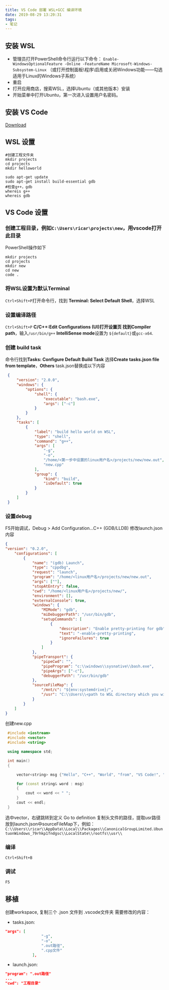 ```yaml
---
title: VS Code 部署 WSL+GCC 编译环境
date: 2019-08-29 13:20:31
tags:
- 笔记
---
```


## 安装 WSL
- 管理员打开PowerShell命令行运行以下命令：
`Enable-WindowsOptionalFeature -Online -FeatureName Microsoft-Windows-Subsystem-Linux`
（或打开控制面板\程序\启用或关闭Windows功能——勾选适用于Linux的Windows子系统）
- 重启
- 打开应用商店，搜索WSL，选择Ubuntu（或其他版本）安装
- 开始菜单中打开Ubuntu，第一次进入设置用户名密码。

## 安装 VS Code
[Download](https://code.visualstudio.com/Download)

## WSL 设置
```shell
#创建工程文件夹
mkdir projects
cd projects
mkdir helloworld

sudo apt-get update
sudo apt-get install build-essential gdb
#检查g++，gdb
whereis g++
whereis gdb 
```

## VS Code 设置
### 创建工程目录，例如`C:\Users\ricar\projects\new`，用vscode打开此目录
PowerShell操作如下
```shell
mkdir projects
cd projects
mkdir new
cd new
code .
```
### 将WSL设置为默认Terminal
`Ctrl+Shift+P`打开命令行，找到 **Terminal: Select Default Shell**，选择WSL

### 设置编译路径
`Ctrl+Shift+P` **C/C++:Edit Configurations (UI)**打开设置页
找到**Compiler path**，输入`/usr/bin/g++`
**IntelliSense mode**设置为 `${default}`或`gcc-x64`.

### 创建 build task
命令行找到**Tasks: Configure Default Build Task**
选择**Create tasks.json file from template**，**Others**
task.json替换成以下内容
```json
 {
     "version": "2.0.0",
     "windows": {
         "options": {
             "shell": {
                 "executable": "bash.exe",
                 "args": ["-c"]
             }
         }
     },
     "tasks": [
         {
             "label": "build hello world on WSL",
             "type": "shell",
             "command": "g++",
             "args": [
                 "-g",
                 "-o",
                 "/home/<第一步中设置的linux用户名>/projects/new/new.out",
                 "new.cpp"
             ],
             "group": {
                 "kind": "build",
                 "isDefault": true
             }
         }
     ]
 }
```

### 设置debug
F5开始调试，Debug > Add Configuration...C++ (GDB/LLDB)
修改launch.json内容
```json
{
"version": "0.2.0",
    "configurations": [
        {
            "name": "(gdb) Launch",
            "type": "cppdbg",
            "request": "launch",
            "program": "/home/<linux用户名>/projects/new/new.out",
            "args": [""],
            "stopAtEntry": false,
            "cwd": "/home/<linux用户名>/projects/new/",
            "environment": [],
            "externalConsole": true,
            "windows": {
                "MIMode": "gdb",
                "miDebuggerPath": "/usr/bin/gdb",
                "setupCommands": [
                    {
                        "description": "Enable pretty-printing for gdb",
                        "text": "-enable-pretty-printing",
                        "ignoreFailures": true
                    }
                ]
            },
            "pipeTransport": {
                "pipeCwd": "",
                "pipeProgram": "c:\\windows\\sysnative\\bash.exe",
                "pipeArgs": ["-c"],
                "debuggerPath": "/usr/bin/gdb"
            },
            "sourceFileMap": {
                "/mnt/c": "${env:systemdrive}/",
                "/usr": "C:\\Users\\<path to WSL directory which you will place here later>"
            }
        }
    ]
}
```

创建new.cpp
```c++
 #include <iostream>
 #include <vector>
 #include <string>

 using namespace std;

 int main()
 {

     vector<string> msg {"Hello", "C++", "World", "from", "VS Code!", "and the C++ extension!"};

     for (const string& word : msg)
     {
         cout << word << " ";
     }
     cout << endl;
 }
```
选中vector，右键跳转到定义 Go to definition
复制头文件的路径，提取usr路径放到launch.json中sourceFileMap下，例如：
`C:\\Users\\ricar\\AppData\\Local\\Packages\\CanonicalGroupLimited.UbuntuonWindows_79rhkp1fndgsc\\LocalState\\rootfs\\usr\\`

### 编译
`Ctrl+Shift+B`

### 调试
`F5`

## 移植
创建workspace, 复制三个 .json 文件到 .vscode文件夹
需要修改的内容：
- tasks.json:
```json
"args": [
                "-g",
                "-o",
                ".out路径",
                ".cpp文件"
            ],
```
- launch.json:
```json
"program": ".out路径"
...
"cwd": "工程目录"
```